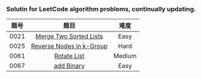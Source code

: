 ### Solutin for LeetCode algorithm problems, continually updating.

|题号|题目|难度|
|:---:|:---:|:---:|
|0021|[Merge Two Sorted Lists](https://leetcode.com/problems/merge-two-sorted-lists/)|Easy|
|0025|[Reverse Nodes in k-Group](https://leetcode.com/problems/reverse-nodes-in-k-group/)|Hard|
|0061|[Rotate List](https://leetcode.com/problems/rotate-list/)|Medium|
|0067|[add Binary](https://leetcode.com/problems/add-binary/)|Easy|
